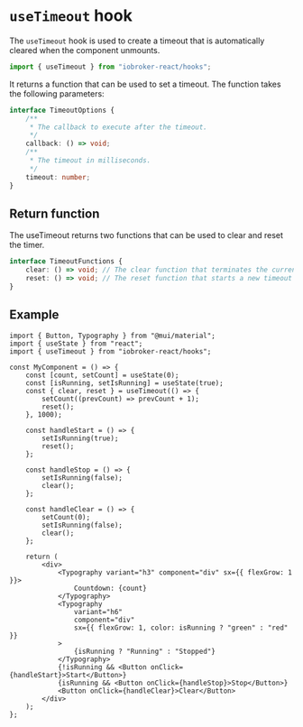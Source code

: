 # `useTimeout` hook

The `useTimeout` hook is used to create a timeout that is automatically cleared when the component unmounts.

```ts
import { useTimeout } from "iobroker-react/hooks";
```

It returns a function that can be used to set a timeout. The function takes the following parameters:

```ts
interface TimeoutOptions {
	/**
	 * The callback to execute after the timeout.
	 */
	callback: () => void;
	/**
	 * The timeout in milliseconds.
	 */
	timeout: number;
}
```

## Return function

The useTimeout returns two functions that can be used to clear and reset the timer.

```ts
interface TimeoutFunctions {
	clear: () => void; // The clear function that terminates the current timeout
	reset: () => void; // The reset function that starts a new timeout
}
```

## Example

```tsx
import { Button, Typography } from "@mui/material";
import { useState } from "react";
import { useTimeout } from "iobroker-react/hooks";

const MyComponent = () => {
	const [count, setCount] = useState(0);
	const [isRunning, setIsRunning] = useState(true);
	const { clear, reset } = useTimeout(() => {
		setCount((prevCount) => prevCount + 1);
		reset();
	}, 1000);

	const handleStart = () => {
		setIsRunning(true);
		reset();
	};

	const handleStop = () => {
		setIsRunning(false);
		clear();
	};

	const handleClear = () => {
		setCount(0);
		setIsRunning(false);
		clear();
	};

	return (
		<div>
			<Typography variant="h3" component="div" sx={{ flexGrow: 1 }}>
				Countdown: {count}
			</Typography>
			<Typography
				variant="h6"
				component="div"
				sx={{ flexGrow: 1, color: isRunning ? "green" : "red" }}
			>
				{isRunning ? "Running" : "Stopped"}
			</Typography>
			{!isRunning && <Button onClick={handleStart}>Start</Button>}
			{isRunning && <Button onClick={handleStop}>Stop</Button>}
			<Button onClick={handleClear}>Clear</Button>
		</div>
	);
};
```
